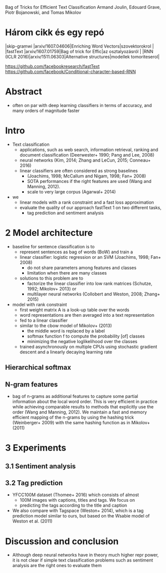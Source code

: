Bag of Tricks for Efficient Text Classification
Armand Joulin, Edouard Grave, Piotr Bojanowski, and Tomas Mikolov

# Három cikk és egy repó

|skip-gramwi	  |arxiv/1607.04606|Enriching Word Vectors|szovektorokrol	       |
|fastText	      |arxiv/1607.01759|Bag of trick for Effic|az osztalyozásról	   |
|RNN (ICLR 2016)|arxiv/1511.06303|Alternative structures|modellek tomoriteserol|

https://github.com/facebookresearch/fastText
https://github.com/facebook/Conditional-character-based-RNN

# Abstract

* often on par with deep learning classifiers in terms of accuracy, and many
  orders of magnitude faster

# Intro

* Text classification
  * applications, such as web search, information retrieval, ranking and
    document classification (Deerwester+ 1990; Pang and Lee, 2008)
  * neural networks (Kim, 2014; Zhang and LeCun, 2015; Conneau+ 2016)
  * linear classifiers are often considered as strong baselines
    * (Joachims, 1998; McCallum and Nigam, 1998; Fan+ 2008)
    * SOTA performances if the right features are used (Wang and Manning, 2012).
    * scale to very large corpus (Agarwal+ 2014)
* we
  * linear models with a rank constraint and a fast loss approximation
  * evaluate the quality of our approach fastText 1 on two different tasks,
    * tag prediction and sentiment analysis

# 2 Model architecture

* baseline for sentence classification is to
  * represent sentences as bag of words (BoW) and train a
  * linear classifier: logistic regression or an SVM (Joachims, 1998; Fan+ 2008)
    * do not share parameters among features and classes
    * limitation when there are many classes
  * solutions to this problem are to
    * factorize the linear classifier into low rank matrices
      (Schutze, 1992; Mikolov+ 2013) or
    * multilayer neural networks (Collobert and Weston, 2008; Zhang+ 2015)
* model with rank constraint
  * first weight matrix A is a look-up table over the words
  * word representations are then averaged into a text representation
  * fed to a linear classifier
  * similar to the cbow model of Mikolov+ (2013)
    * the middle word is replaced by a label
    * softmax function f to compute the probability [of] classes
    * minimizing the negative loglikelihood over the classes
  * trained asynchronously on multiple CPUs using stochastic gradient descent
    and a linearly decaying learning rate

## Hierarchical softmax

## N-gram features

* bag of n-grams as additional features to capture some partial information
  about the local word order. This is very efficient in practice while
  achieving comparable results to methods that explicitly use the order
  (Wang and Manning, 2012).  We maintain a fast and memory efficient mapping of
  the n-grams by using the hashing trick (Weinberger+ 2009) with the
  same hashing function as in Mikolov+ (2011)

# 3 Experiments

## 3.1 Sentiment analysis

## 3.2 Tag prediction

* YFCC100M dataset (Thomee+ 2016) which consists of almost
  * 100M images with captions, titles and tags. We focus on
  * predicting the tags according to the title and caption
* We also compare with Tagspace (Weston+ 2014), which is a tag
  prediction model similar to ours, but based on the Wsabie model of Weston et
  al. (2011)

# Discussion and conclusion

* Although deep neural networks have in theory much higher repr power,
  it is not clear if simple text classification problems such as sentiment
  analysis are the right ones to evaluate them
